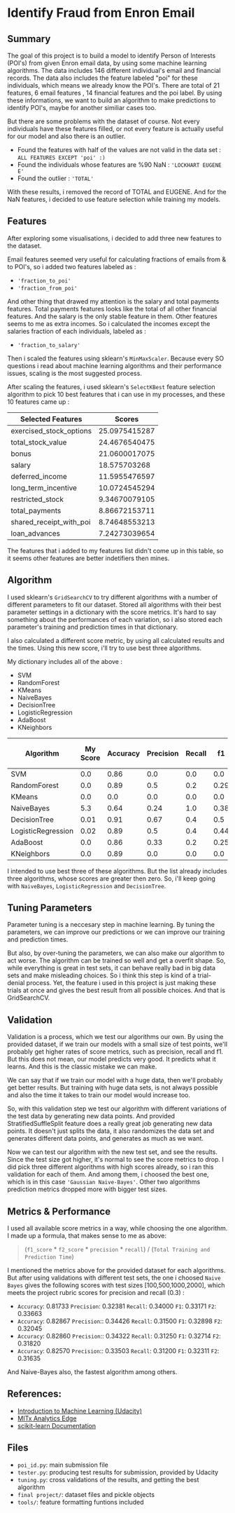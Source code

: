# Identify Fraud from Enron Email

## Summary

The goal of this project is to build a model to identify Person of Interests (POI's) from given 
Enron email data, by using some machine learning algorithms. 
The data includes 146 different individual's email and financial records. 
The data also includes the feature labeled "poi" for these individuals, which means we already 
know the POI's. There are total of 21 features, 6 email features , 14 financial features and 
the poi label.
By using these informations, we want to build an algorithm to make predictions to identify POI's,
maybe for another similiar cases too.

But there are some problems with the dataset of course. Not every individuals have these features 
filled, or not every feature is actually useful for our model and also there is an outlier. 

- Found the features with half of the values are not valid in the data set : 
`ALL FEATURES EXCEPT 'poi' :)`
- Found the individuals whose features are %90 NaN : 
`'LOCKHART EUGENE E'`
- Found the outlier : 
`'TOTAL'`

With these results, i removed the record of TOTAL and EUGENE. 
And for the NaN features, i decided to use feature selection while training my models.

## Features

After exploring some visualisations, i decided to add three new features to the dataset.

Email features seemed very useful for calculating fractions of emails from & to POI's, so i added two
features labeled as :
- `'fraction_to_poi'`
- `'fraction_from_poi'`

And other thing that drawed my attention is the salary and total payments features.
Total payments features looks like the total of all other financial features. And the salary is the 
only stable feature in them. Other features seems to me as extra incomes. So i calculated the incomes 
except the salaries fraction of each individuals, labeled as :
- `'fraction_to_salary'`

Then i scaled the features using sklearn's `MinMaxScaler`. Because every SO questions i read about 
machine learning algorithms and their performance issues, scaling is the most suggested process.

After scaling the features, i used sklearn's `SelectKBest` feature selection algorithm to pick 
10 best features that i can use in my processes, and these 10 features came up :

| Selected Features | Scores |
| ---------------------- | ----- |
|  exercised_stock_options  |  25.0975415287  |
|  total_stock_value  |  24.4676540475  |
|  bonus  |  21.0600017075  |
|  salary  |  18.575703268  |
|  deferred_income  |  11.5955476597  |
|  long_term_incentive  |  10.0724545294  |
|  restricted_stock  |  9.34670079105  |
|  total_payments  |  8.86672153711  |
|  shared_receipt_with_poi  |  8.74648553213  |
|  loan_advances  |  7.24273039654  |

The features that i added to my features list didn't come up in this table, so it seems other 
features are better indetifiers then mines.


## Algorithm

I used sklearn's `GridSearchCV` to try different algorithms with a number of different
parameters to fit our dataset. Stored all algorithms with their best parameter settings in a
dictionary with the score metrics. 
It's hard to say something about the performances of each variation, so i also stored 
each parameter's training and prediction times in that dictionary.

I also calculated a different score metric, by using all calculated results and the times.
Using this new score, i'll try to use best three algorithms.

My dictionary includes all of the above :
 - SVM
 - RandomForest
 - KMeans
 - NaiveBayes
 - DecisionTree
 - LogisticRegression
 - AdaBoost
 - KNeighbors

| Algorithm | My Score | Accuracy | Precision | Recall | f1 | f2 | Training Time (s) | Prediction Time(s) |
| --------- | ----- | ----- | ----- | ----- | ----- | ----- |----| ---- |
|  SVM  |  0.0  |  0.86  |  0.0  |  0.0  |  0.0  |  0.0  |  0.91  |  0.0  |
|  RandomForest  |  0.0  |  0.89  |  0.5  |  0.2  |  0.29  |  0.23  |  20.86  |  0.0  |
|  KMeans  |  0.0  |  0.0  |  0.0  |  0.0  |  0.0  |  0.0  |  44.49  |  0.0  |
|  NaiveBayes  |  5.3  |  0.64  |  0.24  |  1.0  |  0.38  |  0.61  |  0.01  |  0.0  |
|  DecisionTree  |  0.01  |  0.91  |  0.67  |  0.4  |  0.5  |  0.43  |  8.14  |  0.0  |
|  LogisticRegression  |  0.02  |  0.89  |  0.5  |  0.4  |  0.44  |  0.42  |  3.81  |  0.0  |
|  AdaBoost  |  0.0  |  0.86  |  0.33  |  0.2  |  0.25  |  0.22  |  13.38  |  0.0  |
|  KNeighbors  |  0.0  |  0.89  |  0.0  |  0.0  |  0.0  |  0.0  |  1.84  |  0.0  |


I intended to use best three of these algorithms. But the list already includes three algorithms,
whose scores are greater then zero. So, i'll keep going with 
`NaiveBayes`, `LogisticRegression` and `DecisionTree`.

## Tuning Parameters

Parameter tuning is a neccesary step in machine learning. By tuning the parameters, we can 
improve our predictions or we can improve our training and prediction times.

But also, by over-tuning the parameters, we can also make our algorithm to act worse. 
The algorithm can be trained so well and get a overfit shape. So, while everything is great 
in test sets, it can behave really bad in big data sets and make misleading choices. 
So i think this step is kind of a trial-denial process. Yet, the feature i used in this project is
just making these trials at once and gives the best result from all possible choices. And that is 
GridSearchCV.

## Validation

Validation is a process, which we test our algorithms our own. 
By using the provided dataset, if we train our models with a small size of test points, we'll probably
get higher rates of score metrics, such as precision, recall and f1. But this does not mean, 
our model predicts very good. It predicts what it learns. And this is the classic mistake we can make. 

We can say that if we train our model with a huge data, then we'll probably get better results. 
But training with huge data sets, is not always possible and also the time it takes to train 
our model would increase too.

So, with this validation step we test our algorithm with different variations of the test data by 
generating new data points. And provided StratifiedSuffleSplit feature does a really great job generating
new data points. It doesn't just splits the data, it also randomizes the data set and generates different
data points, and generates as much as we want.

Now we can test our algorithm with the new test set, and see the results. Since the test size got higher,
it's normal to see the score metrics to drop. I did pick three different algorithms with high scores already,
so i ran this validation for each of them. And among them, i choosed the best one, which is in this case
`'Gaussian Naive-Bayes'`. Other two algorithms prediction metrics dropped more with bigger test sizes.

## Metrics & Performance

I used all available score metrics in a way, while choosing the one algorithm.
I made up a formula, that makes sense to me as above:

> (`f1_score` * `f2_score` * `precision` * `recall`) / (`Total Training and Prediction Time`)

I mentioned the metrics above for the provided dataset for each algorithms. But after using validations 
with different test sets, the one i choosed `Naive Bayes` gives the following scores with test 
sizes [100,500,1000,2000], which meets the project rubric scores for precision and recall (0.3) :

- `Accuracy`: 0.81733	`Precision`: 0.32381	`Recall`: 0.34000	`F1`: 0.33171	`F2`: 0.33663
- `Accuracy`: 0.82867	`Precision`:: 0.34426	`Recall`: 0.31500	`F1`: 0.32898	`F2`: 0.32045
- `Accuracy`: 0.82860	`Precision`:: 0.34322	`Recall`: 0.31250	`F1`: 0.32714	`F2`: 0.31820
- `Accuracy`: 0.82570	`Precision`:: 0.33503	`Recall`: 0.31200	`F1`: 0.32311	`F2`: 0.31635

And Naive-Bayes also, the fastest algorithm among others.


## References:
- [Introduction to Machine Learning (Udacity)](https://www.udacity.com/course/viewer#!/c-ud120-nd)
- [MITx Analytics Edge](https://www.edx.org/course/analytics-edge-mitx-15-071x-0)
- [scikit-learn Documentation](http://scikit-learn.org/stable/documentation.html)

## Files
- `poi_id.py`: main submission file
- `tester.py`: producing test results for submission, provided by Udacity
- `tuning.py`: cross validations of the results, and getting the best algorithm
- `final project/`: dataset files and pickle objects
- `tools/`: feature formatting funtions included